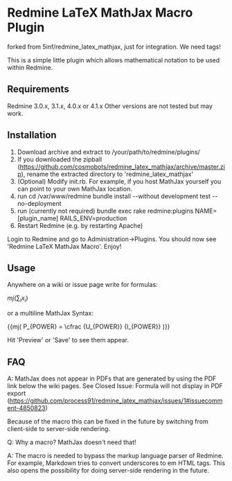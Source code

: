 Redmine LaTeX MathJax Macro Plugin
==================================

forked from 5inf/redmine_latex_mathjax, just for integration.  We need tags!

This is a simple little plugin which allows mathematical notation to be used within Redmine.

Requirements
------------

Redmine 3.0.x, 3.1.x, 4.0.x or 4.1.x
Other versions are not tested but may work.

Installation
------------
1. Download archive and extract to /your/path/to/redmine/plugins/
2. If you downloaded the zipball (https://github.com/cosmobots/redmine_latex_mathjax/archive/master.zip), rename the extracted directory to 'redmine_latex_mathjax'
3. (Optional) Modify init.rb. For example, if you host MathJax yourself you can point to your own MathJax location.
4. run
     cd /var/www/redmine
     bundle install --without development test --no-deployment
5. run (currently not required) bundle exec rake redmine:plugins NAME=[plugin_name] RAILS_ENV=production
6. Restart Redmine (e.g. by restarting Apache)

Login to Redmine and go to Administration->Plugins. You should now see 'Redmine LaTeX MathJax Macro'. Enjoy!

Usage
------------
Anywhere on a wiki or issue page write for formulas:

$mj(\sum_i x_i)$

or a multiline MathJax Syntax:

{{mj(
P_{POWER} =
\cfrac
{U_{POWER}}
{I_{POWER}}
)}}

Hit 'Preview' or 'Save' to see them appear.

FAQ
------------
A: MathJax does not appear in PDFs that are generated by using the PDF link below the wiki pages. 
   See Closed Issue: Formula will not display in PDF export (https://github.com/process91/redmine_latex_mathjax/issues/1#issuecomment-4850823)
   
   Because of the macro this can be fixed in the future by switching from client-side to server-side rendering.

Q: Why a macro? MathJax doesn't need that!

A: The macro is needed to bypass the markup language parser of Redmine.
   For example, Markdown tries to convert underscores to em HTML tags.
   This also opens the possibility for doing server-side rendering in the future.
